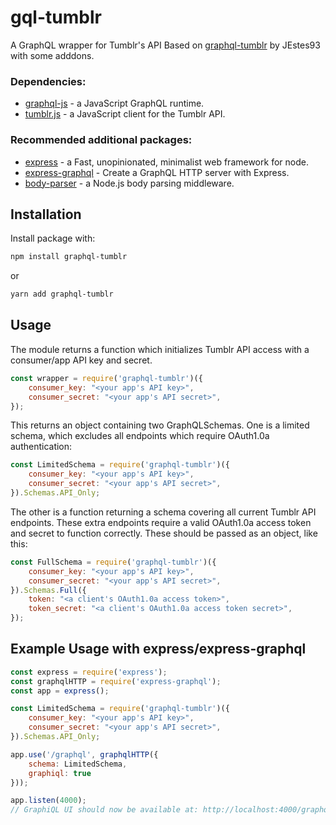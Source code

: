 # gql-tumblr
A GraphQL wrapper for Tumblr's API
Based on  [graphql-tumblr](https://github.com/JEstes93/graphql-tumblr)   by JEstes93  with some adddons.
### Dependencies:

* [graphql-js](https://github.com/graphql/graphql-js) - a JavaScript GraphQL runtime.
* [tumblr.js](https://github.com/tumblr/tumblr.js) - a JavaScript client for the Tumblr API.

### Recommended additional packages:

* [express](https://github.com/expressjs/express) - a Fast, unopinionated, minimalist web framework for node.
* [express-graphql](https://github.com/graphql/express-graphql) - Create a GraphQL HTTP server with Express.
* [body-parser](https://github.com/expressjs/body-parser) - a Node.js body parsing middleware.

## Installation

Install package with:

```sh
npm install graphql-tumblr
```
or
```sh
yarn add graphql-tumblr
```

## Usage

The module returns a function which initializes Tumblr API access with a consumer/app API key and secret.

```js
const wrapper = require('graphql-tumblr')({
    consumer_key: "<your app's API key>",
    consumer_secret: "<your app's API secret>",
});
```

This returns an object containing two GraphQLSchemas. One is a limited schema, which excludes all endpoints which require OAuth1.0a authentication:

```js
const LimitedSchema = require('graphql-tumblr')({
    consumer_key: "<your app's API key>",
    consumer_secret: "<your app's API secret>",
}).Schemas.API_Only;
```

The other is a function returning a schema covering all current Tumblr API endpoints. These extra endpoints require a valid OAuth1.0a access token and secret to function correctly. These should be passed as an object, like this:

```js
const FullSchema = require('graphql-tumblr')({
    consumer_key: "<your app's API key>",
    consumer_secret: "<your app's API secret>",
}).Schemas.Full({
    token: "<a client's OAuth1.0a access token>",
    token_secret: "<a client's OAuth1.0a access token secret>",
});
```

## Example Usage with express/express-graphql

```js
const express = require('express');
const graphqlHTTP = require('express-graphql');
const app = express();

const LimitedSchema = require('graphql-tumblr')({
    consumer_key: "<your app's API key>",
    consumer_secret: "<your app's API secret>",
}).Schemas.API_Only;

app.use('/graphql', graphqlHTTP({
    schema: LimitedSchema,
    graphiql: true
}));

app.listen(4000); 
// GraphiQL UI should now be available at: http://localhost:4000/graphql
```